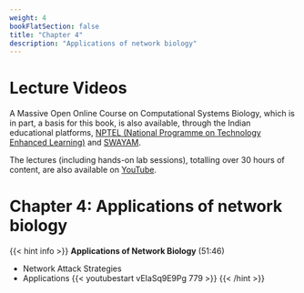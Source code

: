 ```yaml
---
weight: 4
bookFlatSection: false
title: "Chapter 4"
description: "Applications of network biology"
---
```


# Lecture Videos

A Massive Open Online Course on Computational Systems Biology, which is in part, a basis for this book, is also available, through the Indian educational platforms, [NPTEL (National Programme on Technology Enhanced Learning)](https://nptel.ac.in/) and [SWAYAM](https://swayam.gov.in/). 

The lectures (including hands-on lab sessions), totalling over 30 hours of content, are also available on [YouTube](https://www.youtube.com/playlist?list=PLHkR7OTZy5OPhDKvFJ_Xc-PuQFw4-oCZ4).

# Chapter 4: Applications of network biology

{{< hint info >}}
**Applications of Network Biology** (51:46)  
 - Network Attack Strategies
 - Applications
{{< youtubestart vEIaSq9E9Pg 779 >}}
{{< /hint >}}
